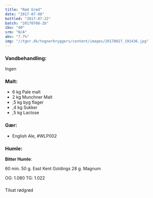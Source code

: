```yaml
---
title: "Rød Grød"
date: "2017-07-08"
bottled: "2017-07-22"
batch: "20170708-2b"
ibu: "40"
srm: "N/A"
abv: "7.7%"
img: "//tgnr.dk/tegnerbryggers/content/images/20170827_191436.jpg"
---
```


### Vandbehandling:

Ingen

### Malt:

* 6 kg Pale malt
* 2 kg Munchner Malt
* ,5 kg byg flager
* ,4 kg Sukker
* ,5 kg Lactose

### Gær:

* English Ale, #WLP002

### Humle:

**Bitter Humle**:

60 min.
50 g. East Kent Goldings
28 g. Magnum

OG: 1.080
TG: 1.022

###

Tilsat rødgrød
